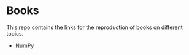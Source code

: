 # Books

This repo contains the links for the reproduction of books on different topics.

* [NumPy](https://github.com/pfrazao/numpy)
